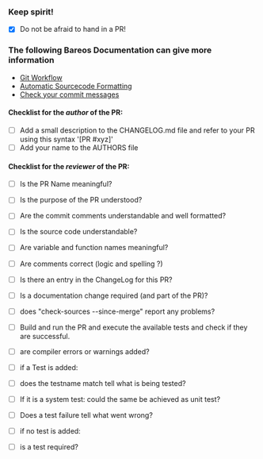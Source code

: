 ### Keep spirit!
- [x] Do not be afraid to hand in a PR!

### The following Bareos Documentation can give more information

- [Git Workflow](https://docs.bareos.org/DeveloperGuide/gitworkflow.html)
- [Automatic Sourcecode Formatting](https://docs.bareos.org/DeveloperGuide/generaldevel.html#automatic-sourcecode-formatting)
- [Check your commit messages](https://docs.bareos.org/DeveloperGuide/gitworkflow.html#commits)



#### Checklist for the _author_ of the PR:

- [ ] Add a small description to the CHANGELOG.md file and refer to your PR using this syntax '[PR #xyz]'
- [ ] Add your name to the AUTHORS file

#### Checklist for the _reviewer_ of the PR:

- [ ] Is the PR Name meaningful?
- [ ] Is the purpose of the PR understood?
- [ ] Are the commit comments understandable and well formatted?
- [ ] Is the source code understandable?
- [ ] Are variable and function names meaningful?
- [ ] Are comments correct (logic and spelling ?)
- [ ] Is there an entry in the ChangeLog for this PR?
- [ ] Is a documentation change required (and part of the PR)?
- [ ] does "check-sources --since-merge" report any problems? 
    
- [ ] Build and run the PR and execute the available tests and check if they are successful.
- [ ] are compiler errors or warnings added?

- [ ] if a Test is added:
- [ ]   does the testname match tell what is being tested?
- [ ]   If it is a system test: could the same be achieved as unit test?
- [ ]   Does a test failure tell what went wrong?
- [ ]   if no test is added:
- [ ]   is a test required? 
